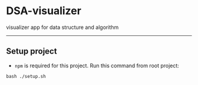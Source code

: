 # DSA-visualizer

visualizer app for data structure and algorithm

---

## Setup project

-   `npm` is required for this project. Run this command from root project:
```
bash ./setup.sh
```
